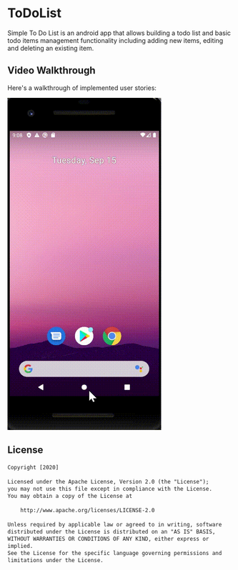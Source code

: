 # ToDoList

Simple To Do List is an android app that allows building a todo list and basic todo items management functionality including adding new items, editing and deleting an existing item.

## Video Walkthrough

Here's a walkthrough of implemented user stories:

![alt-text](https://github.com/Mehak-7/ToDoList/blob/master/Mehak's%20App%20Demo.gif)


## License

    Copyright [2020] 

    Licensed under the Apache License, Version 2.0 (the "License");
    you may not use this file except in compliance with the License.
    You may obtain a copy of the License at

        http://www.apache.org/licenses/LICENSE-2.0

    Unless required by applicable law or agreed to in writing, software
    distributed under the License is distributed on an "AS IS" BASIS,
    WITHOUT WARRANTIES OR CONDITIONS OF ANY KIND, either express or implied.
    See the License for the specific language governing permissions and
    limitations under the License.
